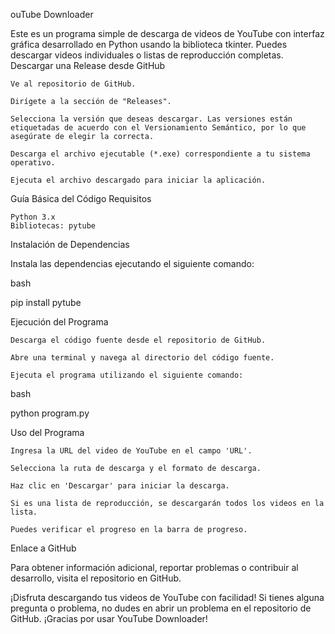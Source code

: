 ouTube Downloader

Este es un programa simple de descarga de videos de YouTube con interfaz gráfica desarrollado en Python usando la biblioteca tkinter. Puedes descargar videos individuales o listas de reproducción completas.
Descargar una Release desde GitHub

    Ve al repositorio de GitHub.

    Dirígete a la sección de "Releases".

    Selecciona la versión que deseas descargar. Las versiones están etiquetadas de acuerdo con el Versionamiento Semántico, por lo que asegúrate de elegir la correcta.

    Descarga el archivo ejecutable (*.exe) correspondiente a tu sistema operativo.

    Ejecuta el archivo descargado para iniciar la aplicación.

Guía Básica del Código
Requisitos

    Python 3.x
    Bibliotecas: pytube

Instalación de Dependencias

Instala las dependencias ejecutando el siguiente comando:

bash

pip install pytube

Ejecución del Programa

    Descarga el código fuente desde el repositorio de GitHub.

    Abre una terminal y navega al directorio del código fuente.

    Ejecuta el programa utilizando el siguiente comando:

bash

python program.py

Uso del Programa

    Ingresa la URL del video de YouTube en el campo 'URL'.

    Selecciona la ruta de descarga y el formato de descarga.

    Haz clic en 'Descargar' para iniciar la descarga.

    Si es una lista de reproducción, se descargarán todos los videos en la lista.

    Puedes verificar el progreso en la barra de progreso.

Enlace a GitHub

Para obtener información adicional, reportar problemas o contribuir al desarrollo, visita el repositorio en GitHub.

¡Disfruta descargando tus videos de YouTube con facilidad! Si tienes alguna pregunta o problema, no dudes en abrir un problema en el repositorio de GitHub. ¡Gracias por usar YouTube Downloader!
